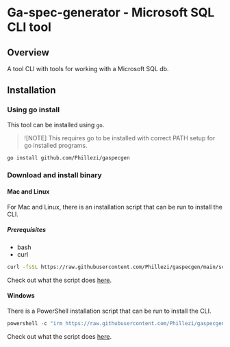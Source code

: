 # Ga-spec-generator - Microsoft SQL CLI tool

## Overview

A tool CLI with tools for working with a Microsoft SQL db.

## Installation

### Using go install

This tool can be installed using `go`.

> ![NOTE]
> This requires go to be installed with correct PATH setup for go installed programs.

```bash
go install github.com/Phillezi/gaspecgen
```

### Download and install binary

#### Mac and Linux

For Mac and Linux, there is an installation script that can be run to install the CLI.

##### Prerequisites

- bash
- curl

```bash
curl -fsSL https://raw.githubusercontent.com/Phillezi/gaspecgen/main/scripts/install.sh | bash

```

Check out what the script does [here](https://github.com/Phillezi/gaspecgen/blob/main/scripts/install.sh).

#### Windows

There is a PowerShell installation script that can be run to install the CLI.

```powershell
powershell -c "irm https://raw.githubusercontent.com/Phillezi/gaspecgen/main/scripts/install.ps1 | iex"

```

Check out what the script does [here](https://github.com/Phillezi/gaspecgen/blob/main/scripts/install.ps1).
